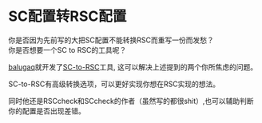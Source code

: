 # SC配置转RSC配置

你是否因为先前写的大把SC配置不能转换RSC而重写一份而发愁？  
你是否想要一个SC to RSC的工具呢？

[balugaq](https://github.com/balugaq)就开发了[SC-to-RSC](https://github.com/SlimefunReloadingProject/SC-to-RSC)工具,
这可以解决上述提到的两个你所焦虑的问题。    
  
SC-to-RSC有高级转换选项，可以更好实现你想在RSC实现的想法。  

同时他还是RSCcheck和SCcheck的作者（虽然写的都很shit）,也可以辅助判断你的配置是否出现差错。